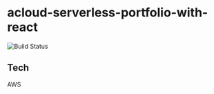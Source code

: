 # acloud-serverless-portfolio-with-react
![Build Status](https://codebuild.ap-southeast-1.amazonaws.com/badges?uuid=eyJlbmNyeXB0ZWREYXRhIjoiMDErLytuUW5wY29aN1UyZ3pLZlZNMk5aQnB0OGhhd2lTY1RuRS9GNzgvSWVQOUl3OFpmeHNVNDNWek9MeWg2Ly9qRXJoUVpNa0E3Ykk0eGhlUmE2b2U4PSIsIml2UGFyYW1ldGVyU3BlYyI6Im1GVmM0TlY0b0kwSW5sb3YiLCJtYXRlcmlhbFNldFNlcmlhbCI6MX0%3D&branch=master)
## Tech
AWS
